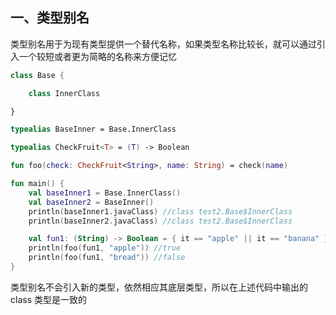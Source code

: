 ## 一、类型别名
类型别名用于为现有类型提供一个替代名称，如果类型名称比较长，就可以通过引入一个较短或者更为简略的名称来方便记忆

```kotlin
class Base {

    class InnerClass

}

typealias BaseInner = Base.InnerClass

typealias CheckFruit<T> = (T) -> Boolean

fun foo(check: CheckFruit<String>, name: String) = check(name)

fun main() {
    val baseInner1 = Base.InnerClass()
    val baseInner2 = BaseInner()
    println(baseInner1.javaClass) //class test2.Base$InnerClass
    println(baseInner2.javaClass) //class test2.Base$InnerClass

    val fun1: (String) -> Boolean = { it == "apple" || it == "banana" }
    println(foo(fun1, "apple")) //true
    println(foo(fun1, "bread")) //false
}
```

类型别名不会引入新的类型，依然相应其底层类型，所以在上述代码中输出的 class 类型是一致的